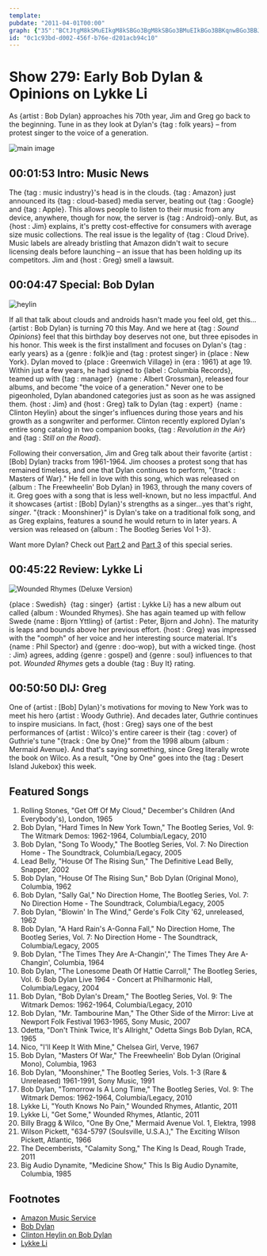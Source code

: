```yaml
---
template: 
pubdate: "2011-04-01T00:00"
graph: {"35":"BCtJtgM8kSMuEIkgM8kSBGo3BgM8kSBGo3BMuEIkBGo3BBKqnwBGo3BBJvtPBJvtPs1rSN","7Z":"ozT8DzZIiANAoJwozT8DP1GC5ozT8DPs8CRozT8DYMN7aozT8DBLutZozT8DShrGxozT8D7tLdmozT8DozT8DsknVXBCMisozT8DP1GC5YMN7aBLutZShrGxShrGxr0V7D7tLdmtDr0QnnQANtDr0QSQuqAtDr0QsknVXtwMENBCMisE93vR","23M":"XsqjVqiojTXsqjVjadWHjadWHzLx1TBJOcKjadWHBJOcKDBYt2BJOcKHi0STBGi7fBJOcKBFxuTBJOcK97qipBJOcKqiojTv1zdt97qipBHm1G97qipX6cfd","2CQ":"HRBjhozT8DHRBjhdC1VZBHm1GqYVo9dC1VZffLOOPYNxyffLOOffLOOiTAxlPYNxydC1VZPYNxyqYVo9"}
id: "0c1c93bd-d002-456f-b76e-d201acb94c10"
---
```






# Show 279: Early Bob Dylan & Opinions on Lykke Li

As {artist : Bob Dylan} approaches his 70th year, Jim and Greg go back to the beginning. Tune in as they look at Dylan's {tag : folk years} – from protest singer to the voice of a generation.

![main image](https://static.soundopinions.org/images/2011/dylan1.jpg)



## 00:01:53 Intro: Music News

The {tag : music industry}'s head is in the clouds. {tag : Amazon} just announced its {tag : cloud-based} media server, beating out {tag : Google} and {tag : Apple}. This allows people to listen to their music from any device, anywhere, though for now, the server is {tag : Android}-only. But, as {host : Jim} explains, it's pretty cost-effective for consumers with average size music collections. The real issue is the legality of {tag : Cloud Drive}. Music labels are already bristling that Amazon didn't wait to secure licensing deals before launching – an issue that has been holding up its competitors. Jim and {host : Greg} smell a lawsuit.



## 00:04:47 Special: Bob Dylan

![heylin](https://static.soundopinions.org/assets/279/7Z0.jpg)

If all that talk about clouds and androids hasn't made you feel old, get this...{artist : Bob Dylan} is turning 70 this May. And we here at {tag : *Sound Opinions*} feel that this birthday boy deserves not one, but three episodes in his honor. This week is the first installment and focuses on Dylan's {tag : early years} as a {genre : folk}ie and {tag : protest singer} in {place : New York}. Dylan moved to {place : Greenwich Village} in {era : 1961} at age 19. Within just a few years, he had signed to {label : Columbia Records}, teamed up with {tag : manager}  {name : Albert Grossman}, released four albums, and become "the voice of a generation." Never one to be pigeonholed, Dylan abandoned categories just as soon as he was assigned them. {host : Jim} and {host : Greg} talk to Dylan {tag : expert}  {name : Clinton Heylin} about the singer's influences during those years and his growth as a songwriter and performer. Clinton recently explored Dylan's entire song catalog in two companion books, {tag : *Revolution in the Air*} and {tag : *Still on the Road*}.

Following their conversation, Jim and Greg talk about their favorite {artist : [Bob] Dylan} tracks from 1961-1964. Jim chooses a protest song that has remained timeless, and one that Dylan continues to perform, "{track : Masters of War}." He fell in love with this song, which was released on {album : The Freewheelin' Bob Dylan} in 1963, through the many covers of it. Greg goes with a song that is less well-known, but no less impactful. And it showcases {artist : [Bob] Dylan}'s strengths as a singer...yes that's right, *singer*. "{track : Moonshiner}" is Dylan's take on a traditional folk song, and as Greg explains, features a sound he would return to in later years. A version was released on {album : The Bootleg Series Vol 1-3}.

Want more Dylan? Check out [Part 2](/show/283/#bobdylan) and [Part 3](/show/288/#bobdylan) of this special series.



## 00:45:22 Review: Lykke Li

![Wounded Rhymes (Deluxe Version)](https://static.soundopinions.org/assets/279/23M0.jpg)

{place : Swedish}  {tag : singer}  {artist : Lykke Li} has a new album out called {album : Wounded Rhymes}. She has again teamed up with fellow Swede {name : Bjorn Yttling} of {artist : Peter, Bjorn and John}. The maturity is leaps and bounds above her previous effort. {host : Greg} was impressed with the "oomph" of her voice and her interesting source material. It's {name : Phil Spector} and {genre : doo-wop}, but with a wicked tinge. {host : Jim} agrees, adding {genre : gospel} and {genre : soul} influences to that pot. *Wounded Rhymes* gets a double {tag : Buy It} rating.



## 00:50:50 DIJ: Greg

One of {artist : [Bob] Dylan}'s motivations for moving to New York was to meet his hero {artist : Woody Guthrie}. And decades later, Guthrie continues to inspire musicians. In fact, {host : Greg} says one of the best performances of {artist : Wilco}'s entire career is their {tag : cover} of Guthrie's tune "{track : One by One}" from the 1998 album {album : Mermaid Avenue}. And that's saying something, since Greg literally wrote the book on Wilco. As a result, "One by One" goes into the {tag : Desert Island Jukebox} this week.



## Featured Songs

1. Rolling Stones, "Get Off Of My Cloud," December's Children (And Everybody's), London, 1965
2. Bob Dylan, "Hard Times In New York Town," The Bootleg Series, Vol. 9: The Witmark Demos: 1962-1964, Columbia/Legacy, 2010
3. Bob Dylan, "Song To Woody," The Bootleg Series, Vol. 7: No Direction Home - The Soundtrack, Columbia/Legacy, 2005
4. Lead Belly, "House Of The Rising Sun," The Definitive Lead Belly, Snapper, 2002
5. Bob Dylan, "House Of The Rising Sun," Bob Dylan (Original Mono), Columbia, 1962
6. Bob Dylan, "Sally Gal," No Direction Home, The Bootleg Series, Vol. 7: No Direction Home - The Soundtrack, Columbia/Legacy, 2005
7. Bob Dylan, "Blowin' In The Wind," Gerde's Folk City '62, unreleased, 1962
8. Bob Dylan, "A Hard Rain's A-Gonna Fall," No Direction Home, The Bootleg Series, Vol. 7: No Direction Home - The Soundtrack, Columbia/Legacy, 2005
9. Bob Dylan, "The Times They Are A-Changin'," The Times They Are A-Changin', Columbia, 1964
10. Bob Dylan, "The Lonesome Death Of Hattie Carroll," The Bootleg Series, Vol. 6: Bob Dylan Live 1964 - Concert at Philharmonic Hall, Columbia/Legacy, 2004
11. Bob Dylan, "Bob Dylan's Dream," The Bootleg Series, Vol. 9: The Witmark Demos: 1962-1964, Columbia/Legacy, 2010
12. Bob Dylan, "Mr. Tambourine Man," The Other Side of the Mirror: Live at Newport Folk Festival 1963-1965, Sony Music, 2007
13. Odetta, "Don't Think Twice, It's Allright," Odetta Sings Bob Dylan, RCA, 1965
14. Nico, "I'll Keep It With Mine," Chelsea Girl, Verve, 1967
15. Bob Dylan, "Masters Of War," The Freewheelin' Bob Dylan (Original Mono), Columbia, 1963
16. Bob Dylan, "Moonshiner," The Bootleg Series, Vols. 1-3 (Rare & Unreleased) 1961-1991, Sony Music, 1991
17. Bob Dylan, "Tomorrow Is A Long Time," The Bootleg Series, Vol. 9: The Witmark Demos: 1962-1964, Columbia/Legacy, 2010
18. Lykke Li, "Youth Knows No Pain," Wounded Rhymes, Atlantic, 2011
19. Lykke Li, "Get Some," Wounded Rhymes, Atlantic, 2011
20. Billy Bragg & Wilco, "One By One," Mermaid Avenue Vol. 1, Elektra, 1998
21. Wilson Pickett, "634-5797 (Soulsville, U.S.A.)," The Exciting Wilson Pickett, Atlantic, 1966
22. The Decemberists, "Calamity Song," The King Is Dead, Rough Trade, 2011
23. Big Audio Dynamite, "Medicine Show," This Is Big Audio Dynamite, Columbia, 1985



## Footnotes

- [Amazon Music Service](http://latimesblogs.latimes.com/entertainmentnewsbuzz/2011/03/amazon-launches-music-locker-service-into-the-clouds.html?cid=6a00d8341c630a53ef014e871547b8970d)
- [Bob Dylan](http://www.bobdylan.com/)
- [Clinton Heylin on Bob Dylan](http://www.amazon.com/Bob-Dylan-Behind-Shades-Revisited/dp/006052569X)
- [Lykke Li](http://www.lykkeli.com/)